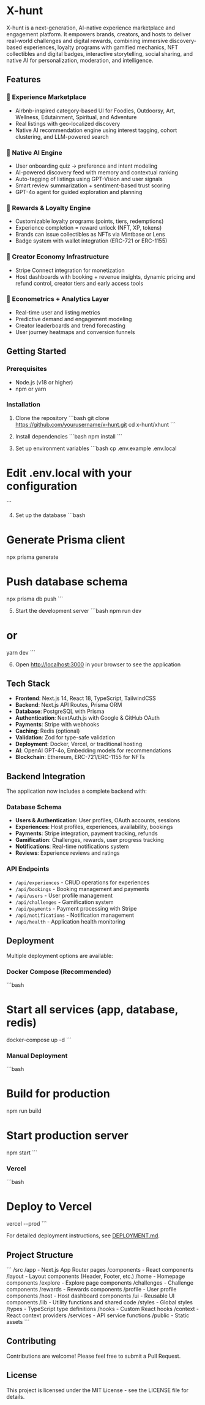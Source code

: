 # X-hunt

X-hunt is a next-generation, AI-native experience marketplace and engagement platform. It empowers brands, creators, and hosts to deliver real-world challenges and digital rewards, combining immersive discovery-based experiences, loyalty programs with gamified mechanics, NFT collectibles and digital badges, interactive storytelling, social sharing, and native AI for personalization, moderation, and intelligence.

## Features

### 🧭 Experience Marketplace
- Airbnb-inspired category-based UI for Foodies, Outdoorsy, Art, Wellness, Edutainment, Spiritual, and Adventure
- Real listings with geo-localized discovery
- Native AI recommendation engine using interest tagging, cohort clustering, and LLM-powered search

### 🧠 Native AI Engine
- User onboarding quiz → preference and intent modeling
- AI-powered discovery feed with memory and contextual ranking
- Auto-tagging of listings using GPT-Vision and user signals
- Smart review summarization + sentiment-based trust scoring
- GPT-4o agent for guided exploration and planning

### 🎁 Rewards & Loyalty Engine
- Customizable loyalty programs (points, tiers, redemptions)
- Experience completion = reward unlock (NFT, XP, tokens)
- Brands can issue collectibles as NFTs via Mintbase or Lens
- Badge system with wallet integration (ERC-721 or ERC-1155)

### 💸 Creator Economy Infrastructure
- Stripe Connect integration for monetization
- Host dashboards with booking + revenue insights, dynamic pricing and refund control, creator tiers and early access tools

### 🧾 Econometrics + Analytics Layer
- Real-time user and listing metrics
- Predictive demand and engagement modeling
- Creator leaderboards and trend forecasting
- User journey heatmaps and conversion funnels

## Getting Started

### Prerequisites

- Node.js (v18 or higher)
- npm or yarn

### Installation

1. Clone the repository
\`\`\`bash
git clone https://github.com/yourusername/x-hunt.git
cd x-hunt/xhunt
\`\`\`

2. Install dependencies
\`\`\`bash
npm install
\`\`\`

3. Set up environment variables
\`\`\`bash
cp .env.example .env.local
# Edit .env.local with your configuration
\`\`\`

4. Set up the database
\`\`\`bash
# Generate Prisma client
npx prisma generate

# Push database schema
npx prisma db push
\`\`\`

5. Start the development server
\`\`\`bash
npm run dev
# or
yarn dev
\`\`\`

6. Open [http://localhost:3000](http://localhost:3000) in your browser to see the application

## Tech Stack

- **Frontend**: Next.js 14, React 18, TypeScript, TailwindCSS
- **Backend**: Next.js API Routes, Prisma ORM
- **Database**: PostgreSQL with Prisma
- **Authentication**: NextAuth.js with Google & GitHub OAuth
- **Payments**: Stripe with webhooks
- **Caching**: Redis (optional)
- **Validation**: Zod for type-safe validation
- **Deployment**: Docker, Vercel, or traditional hosting
- **AI**: OpenAI GPT-4o, Embedding models for recommendations
- **Blockchain**: Ethereum, ERC-721/ERC-1155 for NFTs

## Backend Integration

The application now includes a complete backend with:

### Database Schema
- **Users & Authentication**: User profiles, OAuth accounts, sessions
- **Experiences**: Host profiles, experiences, availability, bookings
- **Payments**: Stripe integration, payment tracking, refunds
- **Gamification**: Challenges, rewards, user progress tracking
- **Notifications**: Real-time notifications system
- **Reviews**: Experience reviews and ratings

### API Endpoints
- `/api/experiences` - CRUD operations for experiences
- `/api/bookings` - Booking management and payments
- `/api/users` - User profile management
- `/api/challenges` - Gamification system
- `/api/payments` - Payment processing with Stripe
- `/api/notifications` - Notification management
- `/api/health` - Application health monitoring

## Deployment

Multiple deployment options are available:

### Docker Compose (Recommended)
\`\`\`bash
# Start all services (app, database, redis)
docker-compose up -d
\`\`\`

### Manual Deployment
\`\`\`bash
# Build for production
npm run build

# Start production server
npm start
\`\`\`

### Vercel
\`\`\`bash
# Deploy to Vercel
vercel --prod
\`\`\`

For detailed deployment instructions, see [DEPLOYMENT.md](./DEPLOYMENT.md).

## Project Structure

\`\`\`
/src
  /app - Next.js App Router pages
  /components - React components
    /layout - Layout components (Header, Footer, etc.)
    /home - Homepage components
    /explore - Explore page components
    /challenges - Challenge components
    /rewards - Rewards components
    /profile - User profile components
    /host - Host dashboard components
    /ui - Reusable UI components
  /lib - Utility functions and shared code
  /styles - Global styles
  /types - TypeScript type definitions
  /hooks - Custom React hooks
  /context - React context providers
  /services - API service functions
/public - Static assets
\`\`\`

## Contributing

Contributions are welcome! Please feel free to submit a Pull Request.

## License

This project is licensed under the MIT License - see the LICENSE file for details.
